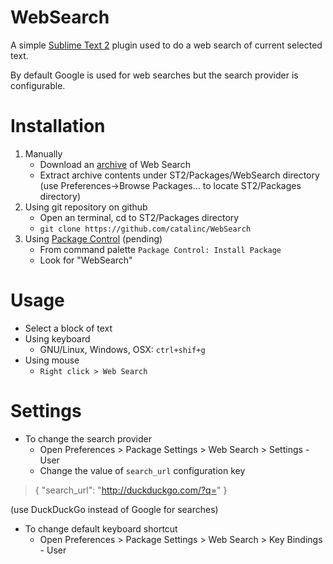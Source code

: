 # WebSearch

A simple [Sublime Text 2](http://www.sublimetext.com/2) plugin used to do a 
web search of current selected text.

By default Google is used for web searches but the search provider is configurable.

# Installation

1. Manually
    - Download an [archive](https://github.com/catalinc/WebSearch/zipball/master) of Web Search
    - Extract archive contents under ST2/Packages/WebSearch directory 
      (use Preferences->Browse Packages... to locate ST2/Packages directory) 
2. Using git repository on github
    - Open an terminal, cd to ST2/Packages directory
    - `git clone https://github.com/catalinc/WebSearch`
3. Using [Package Control](http://wbond.net/sublime_packages/package_control) (pending)
    - From command palette `Package Control: Install Package`
    - Look for "WebSearch"

# Usage

- Select a block of text
- Using keyboard 
    - GNU/Linux, Windows, OSX: `ctrl+shif+g`
- Using mouse
    - `Right click > Web Search`

# Settings

- To change the search provider
    - Open Preferences > Package Settings > Web Search > Settings - User
    - Change the value of `search_url` configuration key 

> {
>    "search_url": "http://duckduckgo.com/?q="
> }

(use DuckDuckGo instead of Google for searches)

- To change default keyboard shortcut
    - Open Preferences > Package Settings > Web Search > Key Bindings - User 
